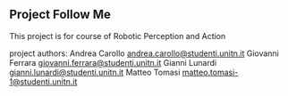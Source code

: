## Project Follow Me
This project is for course of Robotic Perception and Action

project authors:
Andrea Carollo andrea.carollo@studenti.unitn.it
Giovanni Ferrara giovanni.ferrara@studenti.unitn.it
Gianni Lunardi gianni.lunardi@studenti.unitn.it
Matteo Tomasi matteo.tomasi-1@studenti.unitn.it
